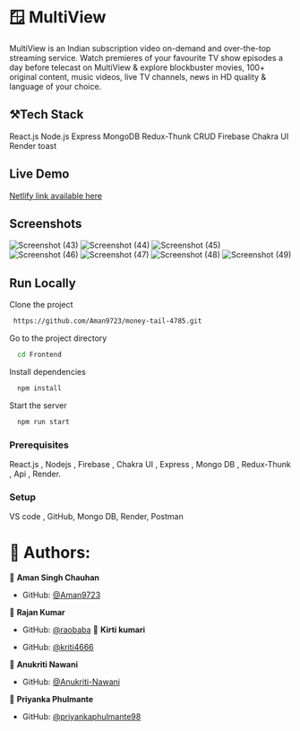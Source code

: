 

# 🪟 MultiView

MultiView is an Indian subscription video on-demand and over-the-top streaming service. Watch premieres of your favourite TV show episodes a day before telecast on MultiView & explore blockbuster movies, 100+ original content, music videos, live TV channels, news in HD quality & language of your choice.


## ⚒️Tech Stack
React.js
Node.js
Express
MongoDB
Redux-Thunk
CRUD
Firebase
Chakra UI
Render
toast


## Live Demo 

[Netlify link available here]()

## Screenshots

![Screenshot (43)](https://user-images.githubusercontent.com/99542983/232979399-e9e24232-baec-4697-b415-505d610dfa45.png)
![Screenshot (44)](https://user-images.githubusercontent.com/99542983/232979408-8ce5141e-94e9-4076-9d1d-146f5651c1b1.png)
![Screenshot (45)](https://user-images.githubusercontent.com/99542983/232979419-8724c1bd-245e-4ab7-935e-468d5a5480c4.png)
![Screenshot (46)](https://user-images.githubusercontent.com/99542983/232979463-2918ddaa-5f7a-4c21-80e3-096c75b86d8b.png)
![Screenshot (47)](https://user-images.githubusercontent.com/99542983/232979471-2f040cb8-35c3-42e4-b02c-ccba77c3d0ad.png)
![Screenshot (48)](https://user-images.githubusercontent.com/99542983/232979499-3b4e501c-432b-424b-a7c9-4752e2dab72a.png)
![Screenshot (49)](https://user-images.githubusercontent.com/99542983/232979566-3266a2d6-5809-4931-8822-ae8dda5f3b62.png)


## Run Locally

Clone the project

```bash
 https://github.com/Aman9723/money-tail-4785.git
```

Go to the project directory

```bash
  cd Frontend
```

Install dependencies

```bash
  npm install
```

Start the server

```bash
  npm run start
```

### Prerequisites
React.js , Nodejs , Firebase , Chakra UI , Express , Mongo DB , Redux-Thunk , Api , Render.

### Setup
VS code , GitHub, Mongo DB, Render, Postman


# 👤 Authors:


👤 **Aman Singh Chauhan**

- GitHub: [@Aman9723](https://github.com/Aman9723)

👤 **Rajan Kumar**

- GitHub: [@raobaba](https://github.com/raobaba)
👤 **Kirti kumari**

- GitHub: [@kriti4666](https://github.com/@kriti4666)

👤 **Anukriti Nawani**

- GitHub: [@Anukriti-Nawani](https://github.com/Anukriti-Nawani)

👤 **Priyanka Phulmante**

- GitHub: [@priyankaphulmante98](https://github.com/priyankaphulmante98)

